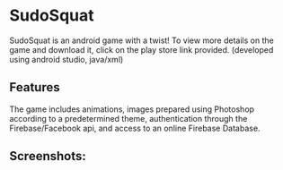 # SudoSquat
SudoSquat is an android game with a twist! To view more details on the game and download it, click on the play store link provided. (developed using android studio, java/xml)


## Features
The game includes animations, images prepared using Photoshop according to a predetermined theme, authentication through the Firebase/Facebook api, and access to an online Firebase Database.

## Screenshots:


